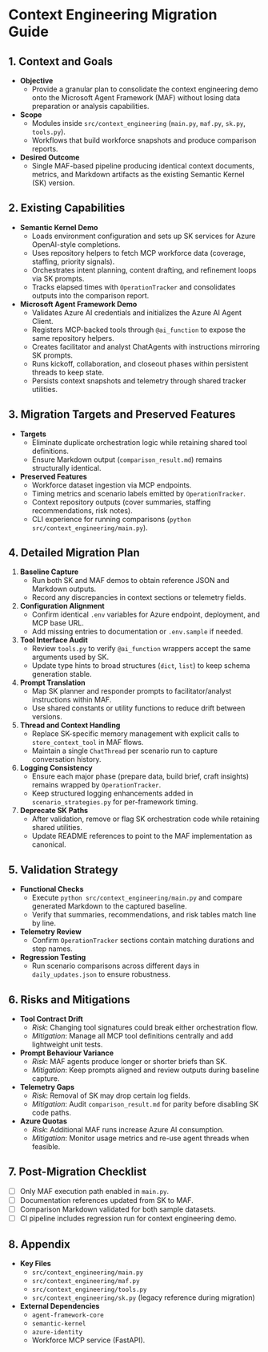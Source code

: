 # Context Engineering Migration Guide

## 1. Context and Goals

- **Objective**
  - Provide a granular plan to consolidate the context engineering demo onto the Microsoft Agent Framework (MAF) without losing data preparation or analysis capabilities.
- **Scope**
  - Modules inside `src/context_engineering` (`main.py`, `maf.py`, `sk.py`, `tools.py`).
  - Workflows that build workforce snapshots and produce comparison reports.
- **Desired Outcome**
  - Single MAF-based pipeline producing identical context documents, metrics, and Markdown artifacts as the existing Semantic Kernel (SK) version.

## 2. Existing Capabilities

- **Semantic Kernel Demo**
  - Loads environment configuration and sets up SK services for Azure OpenAI-style completions.
  - Uses repository helpers to fetch MCP workforce data (coverage, staffing, priority signals).
  - Orchestrates intent planning, content drafting, and refinement loops via SK prompts.
  - Tracks elapsed times with `OperationTracker` and consolidates outputs into the comparison report.
- **Microsoft Agent Framework Demo**
  - Validates Azure AI credentials and initializes the Azure AI Agent Client.
  - Registers MCP-backed tools through `@ai_function` to expose the same repository helpers.
  - Creates facilitator and analyst ChatAgents with instructions mirroring SK prompts.
  - Runs kickoff, collaboration, and closeout phases within persistent threads to keep state.
  - Persists context snapshots and telemetry through shared tracker utilities.

## 3. Migration Targets and Preserved Features

- **Targets**
  - Eliminate duplicate orchestration logic while retaining shared tool definitions.
  - Ensure Markdown output (`comparison_result.md`) remains structurally identical.
- **Preserved Features**
  - Workforce dataset ingestion via MCP endpoints.
  - Timing metrics and scenario labels emitted by `OperationTracker`.
  - Context repository outputs (cover summaries, staffing recommendations, risk notes).
  - CLI experience for running comparisons (`python src/context_engineering/main.py`).

## 4. Detailed Migration Plan

1. **Baseline Capture**
   - Run both SK and MAF demos to obtain reference JSON and Markdown outputs.
   - Record any discrepancies in context sections or telemetry fields.
2. **Configuration Alignment**
   - Confirm identical `.env` variables for Azure endpoint, deployment, and MCP base URL.
   - Add missing entries to documentation or `.env.sample` if needed.
3. **Tool Interface Audit**
   - Review `tools.py` to verify `@ai_function` wrappers accept the same arguments used by SK.
   - Update type hints to broad structures (`dict`, `list`) to keep schema generation stable.
4. **Prompt Translation**
   - Map SK planner and responder prompts to facilitator/analyst instructions within MAF.
   - Use shared constants or utility functions to reduce drift between versions.
5. **Thread and Context Handling**
   - Replace SK-specific memory management with explicit calls to `store_context_tool` in MAF flows.
   - Maintain a single `ChatThread` per scenario run to capture conversation history.
6. **Logging Consistency**
   - Ensure each major phase (prepare data, build brief, craft insights) remains wrapped by `OperationTracker`.
   - Keep structured logging enhancements added in `scenario_strategies.py` for per-framework timing.
7. **Deprecate SK Paths**
   - After validation, remove or flag SK orchestration code while retaining shared utilities.
   - Update README references to point to the MAF implementation as canonical.

## 5. Validation Strategy

- **Functional Checks**
  - Execute `python src/context_engineering/main.py` and compare generated Markdown to the captured baseline.
  - Verify that summaries, recommendations, and risk tables match line by line.
- **Telemetry Review**
  - Confirm `OperationTracker` sections contain matching durations and step names.
- **Regression Testing**
  - Run scenario comparisons across different days in `daily_updates.json` to ensure robustness.

## 6. Risks and Mitigations

- **Tool Contract Drift**
  - *Risk*: Changing tool signatures could break either orchestration flow.
  - *Mitigation*: Manage all MCP tool definitions centrally and add lightweight unit tests.
- **Prompt Behaviour Variance**
  - *Risk*: MAF agents produce longer or shorter briefs than SK.
  - *Mitigation*: Keep prompts aligned and review outputs during baseline capture.
- **Telemetry Gaps**
  - *Risk*: Removal of SK may drop certain log fields.
  - *Mitigation*: Audit `comparison_result.md` for parity before disabling SK code paths.
- **Azure Quotas**
  - *Risk*: Additional MAF runs increase Azure AI consumption.
  - *Mitigation*: Monitor usage metrics and re-use agent threads when feasible.

## 7. Post-Migration Checklist

- [ ] Only MAF execution path enabled in `main.py`.
- [ ] Documentation references updated from SK to MAF.
- [ ] Comparison Markdown validated for both sample datasets.
- [ ] CI pipeline includes regression run for context engineering demo.

## 8. Appendix

- **Key Files**
  - `src/context_engineering/main.py`
  - `src/context_engineering/maf.py`
  - `src/context_engineering/tools.py`
  - `src/context_engineering/sk.py` (legacy reference during migration)
- **External Dependencies**
  - `agent-framework-core`
  - `semantic-kernel`
  - `azure-identity`
  - Workforce MCP service (FastAPI).
